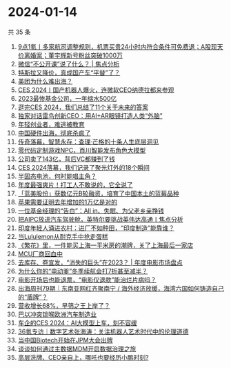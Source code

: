 # 2024-01-14

共 35 条

<!-- BEGIN 36KR -->
<!-- 最后更新时间 2024-01-14 07:04:21 +0800 -->
1. [9点1氪丨多家航司调整规则，机票买贵24小时内符合条件可免费退；A股现天价离婚案；董宇辉新号粉丝突破1000万](https://36kr.com/p/2601842335398787)
1. [微信“不公开课”说了什么？ | 焦点分析](https://36kr.com/p/2601380777949825)
1. [特斯拉又降价，真成国产车“平替”了？](https://36kr.com/p/2602367501007490)
1. [美团为什么难出海？](https://36kr.com/p/2601599035652744)
1. [CES 2024丨国产机器人爆火，连微软CEO纳德拉都来参观](https://36kr.com/p/2601201855167110)
1. [2023最惨基金公司，一年缩水500亿](https://36kr.com/p/2601606674086793)
1. [逛完CES 2024，我们总结了11个关于未来的答案](https://36kr.com/p/2601721300066436)
1. [独家对话雷鸟创新CEO：用AI+AR眼镜打造人类“外脑”](https://36kr.com/p/2601201057741446)
1. [年轻创业者，难逃被教育](https://36kr.com/p/2602369328102023)
1. [中国硬件出海，彻底杀疯了](https://36kr.com/p/2601723177319303)
1. [传奇落幕，智慧永存：查理·芒格的十条人生底层洞见](https://36kr.com/p/2560317414759556)
1. [零代码定制游戏NPC，百川智能发布角色大模型](https://36kr.com/p/2601707002100357)
1. [公司卖了143亿，背后VC都赚到了钱](https://36kr.com/p/2602582993173123)
1. [CES 2024落幕，我们记录了聚光灯外的18个瞬间](https://36kr.com/p/2602814085298823)
1. [半固态电池，何时能唱主角？](https://36kr.com/p/2601445827059841)
1. [年度最强爽片！打工人不敢说的，它全说了](https://36kr.com/p/2602302956387208)
1. [「蓝美股份」获数亿元B轮融资，培育了中国本土的蓝莓品种](https://36kr.com/p/2601067348753028)
1. [苹果需要证明去年增加的1万亿是对的](https://36kr.com/p/2601667792436097)
1. [一位基金经理的“告白”：All in、失眠、为父老乡亲挣钱](https://36kr.com/p/2602540689750661)
1. [把AIPC放进汽车驾驶舱，英特尔要挑战英伟达高通丨焦点分析](https://36kr.com/p/2601015370922633)
1. [印度年轻人涌进农村：进厂不如种田，“印度制造”能靠谁？](https://36kr.com/p/2602581645507208)
1. [当Lululemon从耐克手中抢走蛋糕](https://36kr.com/p/2601337351839876)
1. [《繁花》里，一件能买上海一平米房的潮牌，关了上海最后一家店](https://36kr.com/p/2601056488480645)
1. [MCU厂商回血中](https://36kr.com/p/2602511624141697)
1. [去库存、卷宣发，“消失的巨头”在2023？ | 年度电影市场盘点](https://36kr.com/p/2601756084304768)
1. [为什么你的“电动爹”冬季续航会打7折甚至减半？](https://36kr.com/p/2601706447691652)
1. [电影开场后也能退票，“电影仅退款”能治烂片病吗？](https://36kr.com/p/2601559116423047)
1. [出海周刊79期｜东南亚网红齐聚南宁 / 海外经济放缓，海湾六国如何铸造自己的“盾牌”？](https://36kr.com/p/2601613059341190)
1. [营收增长68%，早筛之王上岸了？](https://36kr.com/p/2601622676355716)
1. [巴以冲突锁喉欧洲汽车制造业](https://36kr.com/p/2602347593022345)
1. [车企的CES 2024：AI大模型上车，刻不容缓](https://36kr.com/p/2600120978350208)
1. [36氪专访｜数字艺术张海涛：关注机器人艺术时代中的伦理道德](https://36kr.com/p/2601421020248711)
1. [当中国Biotech开始在JPM大会出牌](https://36kr.com/p/2602471420213889)
1. [谈谈如何通过主数据MDM开启数据治理之旅](https://36kr.com/p/2601845967059847)
1. [高层洗牌、CEO亲自上，哪吒也要经历小鹏时刻?](https://36kr.com/p/2602560957816711)
<!-- END 36KR -->